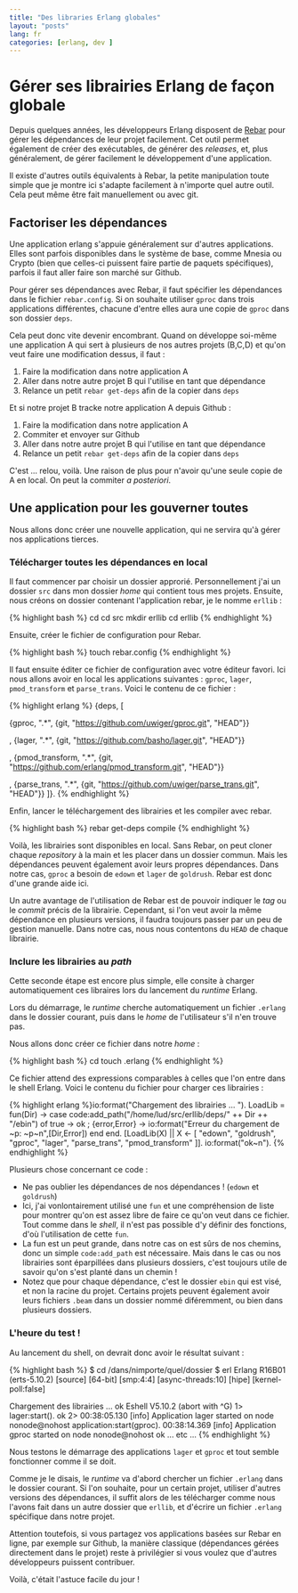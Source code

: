 ```yaml
---
title: "Des libraries Erlang globales"
layout: "posts"
lang: fr
categories: [erlang, dev ]
---
```



# Gérer ses librairies Erlang de façon globale


Depuis quelques années, les développeurs Erlang disposent de
[Rebar](https://github.com/basho/rebar) pour gérer les dépendances de leur
projet facilement. Cet outil permet également de créer des exécutables, de
générer des *releases*, et, plus généralement, de gérer facilement le
développement d'une application.

Il existe d'autres outils équivalents à Rebar, la petite manipulation toute
simple que je montre ici s'adapte facilement à n'importe quel autre outil.
Cela peut même être fait manuellement ou avec git.


## Factoriser les dépendances


Une application erlang s'appuie généralement sur d'autres applications. Elles
sont parfois disponibles dans le système de base, comme Mnesia ou Crypto (bien
que celles-ci puissent faire partie de paquets spécifiques), parfois il faut
aller faire son marché sur Github.

Pour gérer ses dépendances avec Rebar, il faut spécifier les dépendances dans
le fichier `rebar.config`. Si on souhaite utiliser `gproc` dans trois
applications différentes, chacune d'entre elles aura une copie de `gproc` dans
son dossier `deps`.

Cela peut donc vite devenir encombrant. Quand on développe soi-même une
application A qui sert à plusieurs de nos autres projets (B,C,D) et qu'on veut
faire une modification dessus, il faut :

1. Faire la modification dans notre application A
2. Aller dans notre autre projet B qui l'utilise en tant que dépendance
3. Relance un petit `rebar get-deps` afin de la copier dans `deps`

Et si notre projet B tracke notre application A depuis Github :

1. Faire la modification dans notre application A
2. Commiter et envoyer sur Github
3. Aller dans notre autre projet B qui l'utilise en tant que dépendance
4. Relance un petit `rebar get-deps` afin de la copier dans `deps`

C'est ... relou, voilà. Une raison de plus pour n'avoir qu'une seule copie de
A en local. On peut la commiter *a posteriori*.


## Une application pour les gouverner toutes


Nous allons donc créer une nouvelle application, qui ne servira qu'à gérer nos
applications tierces.


### Télécharger toutes les dépendances en local


Il faut commencer par choisir un dossier approrié. Personnellement j'ai un
dossier `src` dans mon dossier *home* qui contient tous mes projets. Ensuite,
nous créons on dossier contenant l'application rebar, je le nomme `erllib` :

{% highlight bash %}
cd
cd src
mkdir erllib
cd erllib
{% endhighlight %}

Ensuite, créer le fichier de configuration pour Rebar.

{% highlight bash %}
touch rebar.config
{% endhighlight %}

Il faut ensuite éditer ce fichier de configuration avec votre éditeur favori.
Ici nous allons avoir en local les applications suivantes : `gproc`, `lager`,
`pmod_transform` et `parse_trans`. Voici le contenu de ce fichier :

{% highlight erlang %}
{deps, [

  {gproc,          ".*",
  {git, "https://github.com/uwiger/gproc.git", "HEAD"}}

, {lager,          ".*",
  {git, "https://github.com/basho/lager.git", "HEAD"}}

, {pmod_transform, ".*",
  {git, "https://github.com/erlang/pmod_transform.git", "HEAD"}}

, {parse_trans,    ".*",
  {git,  "https://github.com/uwiger/parse_trans.git", "HEAD"}}
]}.
{% endhighlight %}


Enfin, lancer le téléchargement des librairies et les compiler avec rebar.

{% highlight bash %}
rebar get-deps compile
{% endhighlight %}

Voilà, les librairies sont disponibles en local. Sans Rebar, on peut cloner
chaque *repository* à la main et les placer dans un dossier commun. Mais les
dépendances peuvent également avoir leurs propres dépendances. Dans notre cas,
`gproc` a besoin de `edown` et `lager` de `goldrush`. Rebar est donc d'une
grande aide ici.

Un autre avantage de l'utilisation de Rebar est de pouvoir indiquer le *tag*
ou le *commit* précis de la librairie. Cependant, si l'on veut avoir la même
dépendance en plusieurs versions, il faudra toujours passer par un peu de
gestion manuelle. Dans notre cas, nous nous contentons du `HEAD` de chaque
librairie.


### Inclure les librairies au *path*


Cette seconde étape est encore plus simple, elle consite à charger
automatiquement ces libraires lors du lancement du *runtime* Erlang.

Lors du démarrage, le *runtime* cherche automatiquement un fichier `.erlang`
dans le dossier courant, puis dans le *home* de l'utilisateur s'il n'en trouve
pas.

Nous allons donc créer ce fichier dans notre *home* :

{% highlight bash %}
cd
touch .erlang
{% endhighlight %}

Ce fichier attend des expressions comparables à celles que l'on entre dans le
shell Erlang. Voici le contenu du fichier pour charger ces librairies :

{% highlight erlang %}io:format("Chargement des librairies ... ").
LoadLib =
  fun(Dir) ->
    case code:add_path("/home/lud/src/erllib/deps/" ++ Dir ++ "/ebin")
     of true ->
            ok
      ; {error,Error} ->
            io:format("Erreur du chargement de ~p: ~p~n",[Dir,Error])
    end
  end.
[LoadLib(X) || X <- [
  "edown",
  "goldrush",
  "gproc",
  "lager",
  "parse_trans",
  "pmod_transform"
]].
io:format("ok~n").
{% endhighlight %}

Plusieurs chose concernant ce code :

* Ne pas oublier les dépendances de nos dépendances ! (`edown` et `goldrush`)
* Ici, j'ai vonlontairement utilisé une `fun` et une compréhension de liste pour montrer qu'on est assez libre de faire ce qu'on veut dans ce fichier. Tout comme dans le *shell*, il n'est pas possible d'y définir des fonctions, d'où l'utilisation de cette `fun`.
* La fun est un peut grande, dans notre cas on est sûrs de nos chemins, donc un simple `code:add_path` est nécessaire. Mais dans le cas ou nos librairies sont éparpillées dans plusieurs dossiers, c'est toujours utile de savoir qu'on s'est planté dans un chemin !
* Notez que pour chaque dépendance, c'est le dossier `ebin` qui est visé, et non la racine du projet. Certains projets peuvent également avoir leurs fichiers `.beam` dans un dossier nommé diféremment, ou bien dans plusieurs dossiers.

### L'heure du test !

Au lancement du shell, on devrait donc avoir le résultat suivant :

{% highlight bash %}
$ cd /dans/nimporte/quel/dossier
$ erl
Erlang R16B01 (erts-5.10.2) [source] [64-bit] [smp:4:4] [async-threads:10] [hipe] [kernel-poll:false]

Chargement des librairies ... ok
Eshell V5.10.2  (abort with ^G)
1> lager:start().
ok
2> 00:38:05.130 [info] Application lager started on node nonode@nohost
application:start(gproc).
00:38:14.369 [info] Application gproc started on node nonode@nohost
ok
... etc ...
{% endhighlight %}

Nous testons le démarrage des applications `lager` et `gproc` et tout semble
fonctionner comme il se doit.

Comme je le disais, le *runtime* va d'abord chercher un fichier `.erlang` dans
le dossier courant. Si l'on souhaite, pour un certain projet, utiliser
d'autres versions des dépendances, il suffit alors de les télécharger comme
nous l'avons fait dans un autre dossier que `erllib`, et d'écrire un fichier
`.erlang` spécifique dans notre projet.

Attention toutefois, si vous partagez vos applications basées sur Rebar en
ligne, par exemple sur Github, la manière classique (dépendances gérées
directement dans le projet) reste à privilégier si vous voulez que d'autres
développeurs puissent contribuer.

Voilà, c'était l'astuce facile du jour !
